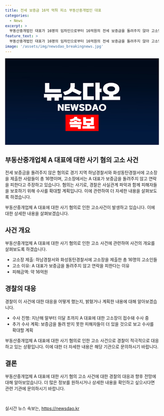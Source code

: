 ```yaml
---
title: 전세 보증금 16억 먹튀 피소 부동산중개법인 대표
categories:
  - News
excerpt: >
  부동산중개법인 대표가 16명의 임차인으로부터 16억원의 전세 보증금을 돌려주지 않아 고소당했다. 경찰은 계약기간 종료 후 보증금을 받지 못한 피해자들이 순차적으로 고소하고 있으며, 추가적인 피해자들이 있을 것으로 예상되어 수사를 확대할 계획이다.
feature_text: >
  부동산중개법인 대표가 16명의 임차인으로부터 16억원의 전세 보증금을 돌려주지 않아 고소당했다. 경찰은 계약기간 종료 후 보증금을 받지 못한 피해자들이 순차적으로 고소하고 있으며, 추가적인 피해자들이 있을 것으로 예상되어 수사를 확대할 계획이다.
image: '/assets/img/newsdao_breakingnews.jpg'
---
```


<p><img src="/assets/img/newsdao_breakingnews.jpg" alt="pcversion 속보" /></p>

<h2 data-ke-size="size26">부동산중개업체 A 대표에 대한 사기 혐의 고소 사건</h2>

<p>전세 보증금을 돌려주지 않은 혐의로 경기 지역 하남경찰서와 화성동탄경찰서에 고소장을 제출한 사람들이 총 16명이며, 고소장에서는 A 대표가 보증금을 돌려주지 않고 연락을 피한다고 주장하고 있습니다. 혐의는 사기로, 경찰은 사실관계 파악과 함께 피해자들을 보호하기 위해 수사를 확대할 계획입니다. 이에 관련하여 더 자세한 내용을 살펴보도록 하겠습니다.</p>

<p data-ke-size="size16">부동산중개업체 A 대표에 대한 사기 혐의로 인한 고소사건이 발생하고 있습니다. 이에 대한 상세한 내용을 살펴보겠습니다.</p>

<h2 data-ke-size="size26">사건 개요</h2>

<p>부동산중개업체 A 대표에 대한 사기 혐의로 인한 고소 사건에 관련하여 사건의 개요를 살펴보도록 하겠습니다.</p>

<ul>
  <li>고소장 제출: 하남경찰서와 화성동탄경찰서에 고소장을 제출한 총 16명의 고소인들</li>
  <li>고소 이유: A 대표가 보증금을 돌려주지 않고 연락을 피한다는 이유</li>
  <li>피해금액: 약 16억원</li>
</ul>

<h2 data-ke-size="size26">경찰의 대응</h2>

<p>경찰이 이 사건에 대한 대응을 어떻게 했는지, 밝혔거나 계획한 내용에 대해 알아보겠습니다.</p>

<ul>
  <li>수사 진행: 지난해 말부터 이달 초까지 A 대표에 대한 고소장이 접수돼 수사 중</li>
  <li>추가 수사 계획: 보증금을 돌려 받지 못한 피해자들이 더 있을 것으로 보고 수사를 확대할 계획</li>
</ul>

<p>부동산중개업체 A 대표에 대한 사기 혐의로 인한 고소 사건으로 경찰이 적극적으로 대응하고 있는 상황입니다. 이에 대한 더 자세한 내용은 해당 기관으로 문의하시기 바랍니다.</p>

<h2 data-ke-size="size26">결론</h2>

<p>부동산중개업체 A 대표에 대한 사기 혐의 고소 사건에 대한 경찰의 대응과 향후 전망에 대해 알아보았습니다. 더 많은 정보를 원하시거나 상세한 내용을 확인하고 싶으시다면 관련 기관에 문의하시기 바랍니다.</p>

<p data-ke-size="size16">&nbsp;</p>
실시간 뉴스 속보는, <a href="https://newsdao.kr" rel="dofollow">https://newsdao.kr</a>


